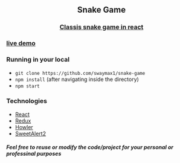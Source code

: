 <div align="center">
<h2>Snake Game</h2>

### <a href="https://swaymax1.github.io/snake-game/">Classis snake game in react </a>
</div>

### <a href="https://swaymax1.github.io/snake-game//">live demo</a>

### Running in your local

- `git clone https://github.com/swaymax1/snake-game`
- `npm install` (after navigating inside the directory)
- `npm start`

### Technologies

- [React](https://reactjs.org/)
- [Redux](https://redux.js.org/)
- [Howler](https://www.npmjs.com/package/howler)
- [SweetAlert2](https://sweetalert2.github.io/v9.html)

##### Feel free to reuse or modify the code/project for your personal or professinal purposes